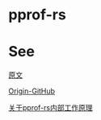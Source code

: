 # pprof-rs

# See
[原文](https://inspektor.cloud/blog/how-profiler-works/)

[Origin-GitHub](https://github.com/tikv/pprof-rs/blob/master/README.md)

[关于pprof-rs内部工作原理](https://rustcc.cn/article?id=f5d9a1ad-e463-4ae4-91bf-ed11b8c0cbf0)
